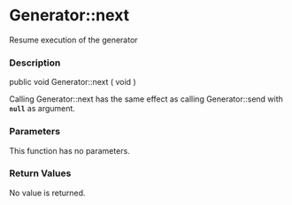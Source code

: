 Generator::next
===============

Resume execution of the generator

### Description

<span class="modifier">public</span> <span class="type">void</span>
<span class="methodname">Generator::next</span> ( <span
class="methodparam">void</span> )

Calling <span class="methodname">Generator::next</span> has the same
effect as calling <span class="methodname">Generator::send</span> with
**`null`** as argument.

### Parameters

This function has no parameters.

### Return Values

No value is returned.
